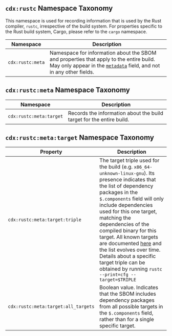 ## `cdx:rustc` Namespace Taxonomy

This namespace is used for recording information that is used by the Rust compiler, `rustc`, irrespective of the build system. For properties specific to the Rust build system, Cargo, please refer to the `cargo` namespace.

| Namespace | Description |
| --------- | ----------- |
| `cdx:rustc:meta` | Namespace for information about the SBOM and properties that apply to the entire build. May only appear in the [`metadata`](https://cyclonedx.org/docs/1.5/json/#metadata_properties) field, and not in any other fields. |

## `cdx:rustc:meta` Namespace Taxonomy

| Namespace | Description |
| --------- | ----------- |
| `cdx:rustc:meta:target` | Records the information about the build target for the entire build. |

## `cdx:rustc:meta:target` Namespace Taxonomy

| Property  | Description                                                       |
| --------------------- | ----------------------------------------------------------------- |
| `cdx:rustc:meta:target:triple` | The target triple used for the build (e.g. `x86_64-unknown-linux-gnu`). Its presence indicates that the list of dependency packages in the `$.components` field will only include dependencies used for this one target, matching the dependencies of the compiled binary for this target. All known targets are documented [here](https://doc.rust-lang.org/nightly/rustc/platform-support.html) and the list evolves over time. Details about a specific target triple can be obtained by running `rustc --print=cfg --target=$TRIPLE` |
| `cdx:rustc:meta:target:all_targets` | Boolean value. Indicates that the SBOM includes dependency packages from all possible targets in the `$.components` field, rather than for a single specific target. |